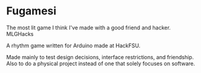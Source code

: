 # Fugamesi
The most lit game I think I've made with a good friend and hacker. MLGHacks

A rhythm game written for Arduino made at HackFSU.

Made mainly to test design decisions, interface restrictions, and friendship. Also to do a physical project instead of one that solely focuses on software.
